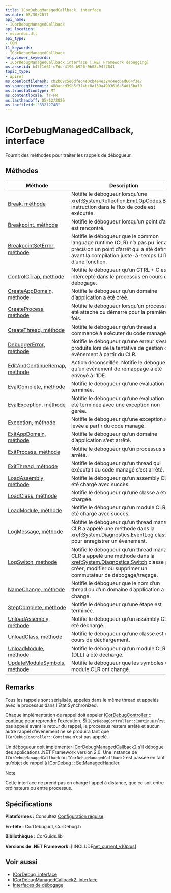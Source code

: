 ```yaml
---
title: ICorDebugManagedCallback, interface
ms.date: 03/30/2017
api_name:
- ICorDebugManagedCallback
api_location:
- mscordbi.dll
api_type:
- COM
f1_keywords:
- ICorDebugManagedCallback
helpviewer_keywords:
- ICorDebugManagedCallback interface [.NET Framework debugging]
ms.assetid: b47f1d61-c7dc-4196-b926-0b08c94f7041
topic_type:
- apiref
ms.openlocfilehash: cb2b69c5e6dfed4e0cb4e4e324c4ec6ad664f3e7
ms.sourcegitcommit: 488aced39b5f374bc0a139a4993616a54d15baf0
ms.translationtype: MT
ms.contentlocale: fr-FR
ms.lasthandoff: 05/12/2020
ms.locfileid: "83212748"
---
```

# <a name="icordebugmanagedcallback-interface"></a>ICorDebugManagedCallback, interface
Fournit des méthodes pour traiter les rappels de débogueur.  
  
## <a name="methods"></a>Méthodes  
  
|Méthode|Description|  
|------------|-----------------|  
|[Break, méthode](icordebugmanagedcallback-break-method.md)|Notifie le débogueur lorsqu’une <xref:System.Reflection.Emit.OpCodes.Break> instruction dans le flux de code est exécutée.|  
|[Breakpoint, méthode](icordebugmanagedcallback-breakpoint-method.md)|Notifie le débogueur lorsqu’un point d’arrêt est rencontré.|  
|[BreakpointSetError, méthode](icordebugmanagedcallback-breakpointseterror-method.md)|Notifie le débogueur que le common language runtime (CLR) n’a pas pu lier avec précision un point d’arrêt qui a été défini avant la compilation juste-à-temps (JIT) d’une fonction.|  
|[ControlCTrap, méthode](icordebugmanagedcallback-controlctrap-method.md)|Notifie le débogueur qu’un CTRL + C est intercepté dans le processus en cours de débogage.|  
|[CreateAppDomain, méthode](icordebugmanagedcallback-createappdomain-method.md)|Notifie le débogueur qu’un domaine d’application a été créé.|  
|[CreateProcess, méthode](icordebugmanagedcallback-createprocess-method.md)|Notifie le débogueur lorsqu’un processus a été attaché ou démarré pour la première fois.|  
|[CreateThread, méthode](icordebugmanagedcallback-createthread-method.md)|Notifie le débogueur qu’un thread a commencé à exécuter du code managé.|  
|[DebuggerError, méthode](icordebugmanagedcallback-debuggererror-method.md)|Notifie le débogueur qu’une erreur s’est produite lors de la tentative de gestion d’un événement à partir du CLR.|  
|[EditAndContinueRemap, méthode](icordebugmanagedcallback-editandcontinueremap-method.md)|Action déconseillée. Notifie le débogueur qu’un événement de remappage a été envoyé à l’IDE.|  
|[EvalComplete, méthode](icordebugmanagedcallback-evalcomplete-method.md)|Notifie le débogueur qu’une évaluation est terminée.|  
|[EvalException, méthode](icordebugmanagedcallback-evalexception-method.md)|Notifie le débogueur qu’une évaluation a été terminée avec une exception non gérée.|  
|[Exception, méthode](icordebugmanagedcallback-exception-method.md)|Notifie le débogueur qu’une exception a été levée à partir du code managé.|  
|[ExitAppDomain, méthode](icordebugmanagedcallback-exitappdomain-method.md)|Notifie le débogueur qu’un domaine d’application s’est arrêté.|  
|[ExitProcess, méthode](icordebugmanagedcallback-exitprocess-method.md)|Notifie le débogueur qu’un processus s’est arrêté.|  
|[ExitThread, méthode](icordebugmanagedcallback-exitthread-method.md)|Notifie le débogueur qu’un thread qui exécutait du code managé s’est arrêté.|  
|[LoadAssembly, méthode](icordebugmanagedcallback-loadassembly-method.md)|Notifie le débogueur qu’un assembly CLR a été chargé avec succès.|  
|[LoadClass, méthode](icordebugmanagedcallback-loadclass-method.md)|Notifie le débogueur qu’une classe a été chargée.|  
|[LoadModule, méthode](icordebugmanagedcallback-loadmodule-method.md)|Notifie le débogueur qu’un module CLR a été chargé avec succès.|  
|[LogMessage, méthode](icordebugmanagedcallback-logmessage-method.md)|Notifie le débogueur qu’un thread managé CLR a appelé une méthode dans la <xref:System.Diagnostics.EventLog> classe pour enregistrer un événement.|  
|[LogSwitch, méthode](icordebugmanagedcallback-logswitch-method.md)|Notifie le débogueur qu’un thread managé CLR a appelé une méthode dans la <xref:System.Diagnostics.Switch> classe pour créer, modifier ou supprimer un commutateur de débogage/traçage.|  
|[NameChange, méthode](icordebugmanagedcallback-namechange-method.md)|Notifie le débogueur que le nom d’un thread ou d’un domaine d’application a changé.|  
|[StepComplete, méthode](icordebugmanagedcallback-stepcomplete-method.md)|Notifie le débogueur qu’une étape est terminée.|  
|[UnloadAssembly, méthode](icordebugmanagedcallback-unloadassembly-method.md)|Notifie le débogueur qu’un assembly CLR a été déchargé.|  
|[UnloadClass, méthode](icordebugmanagedcallback-unloadclass-method.md)|Notifie le débogueur qu’une classe est en cours de déchargement.|  
|[UnloadModule, méthode](icordebugmanagedcallback-unloadmodule-method.md)|Notifie le débogueur qu’un module CLR (DLL) a été déchargé.|  
|[UpdateModuleSymbols, méthode](icordebugmanagedcallback-updatemodulesymbols-method.md)|Notifie le débogueur que les symboles d’un module CLR ont changé.|  
  
## <a name="remarks"></a>Remarks  
 Tous les rappels sont sérialisés, appelés dans le même thread et appelés avec le processus dans l’État Synchronized.  
  
 Chaque implémentation de rappel doit appeler [ICorDebugController :: continue](icordebugcontroller-continue-method.md) pour reprendre l’exécution. Si `ICorDebugController::Continue` n’est pas appelé avant le retour du rappel, le processus restera arrêté et aucun autre rappel d’événement ne se produira tant que `ICorDebugController::Continue` n’est pas appelé.  
  
 Un débogueur doit implémenter [ICorDebugManagedCallback2](icordebugmanagedcallback2-interface.md) s’il débogue des applications .NET Framework version 2,0. Une instance de `ICorDebugManagedCallback` ou `ICorDebugManagedCallback2` est passée en tant qu’objet de rappel à [ICorDebug :: SetManagedHandler](icordebug-setmanagedhandler-method.md).  
  
> [!NOTE]
> Cette interface ne prend pas en charge l'appel à distance, que ce soit entre ordinateurs ou entre processus.  
  
## <a name="requirements"></a>Spécifications  
 **Plateformes :** Consultez [Configuration requise](../../get-started/system-requirements.md).  
  
 **En-tête :** CorDebug.idl, CorDebug.h  
  
 **Bibliothèque :** CorGuids.lib  
  
 **Versions de .NET Framework :**[!INCLUDE[net_current_v10plus](../../../../includes/net-current-v10plus-md.md)]  
  
## <a name="see-also"></a>Voir aussi

- [ICorDebug, interface](icordebug-interface.md)
- [ICorDebugManagedCallback2, interface](icordebugmanagedcallback2-interface.md)
- [Interfaces de débogage](debugging-interfaces.md)
